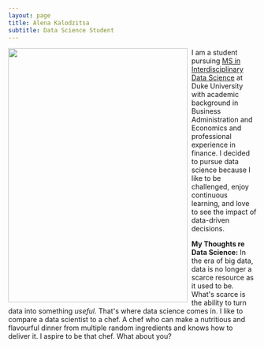 ```yaml
---
layout: page
title: Alena Kalodzitsa
subtitle: Data Science Student 
---
```


<img  width = "364" height = "515" style="float:left; margin-right: 8px;" src="/assets/img/08200007.1.jpg" > 



   I am a student pursuing [MS in Interdisciplinary Data Science](https://datascience.duke.edu/) at Duke University with academic background in Business Administration and Economics and professional experience in finance.  I decided to pursue data science because I like to be challenged, enjoy continuous learning, and love to see the impact of data-driven decisions. 
   
   **My Thoughts re Data Science:** In the era of big data, data is no longer a scarce resource as it used to be. What's scarce is the ability to turn data into something *useful*. That's where data science comes in. I like to compare a data scientist to a chef. A chef who can make a nutritious and flavourful dinner from multiple random ingredients and knows how to deliver it. I aspire to be that chef. What about you? 
